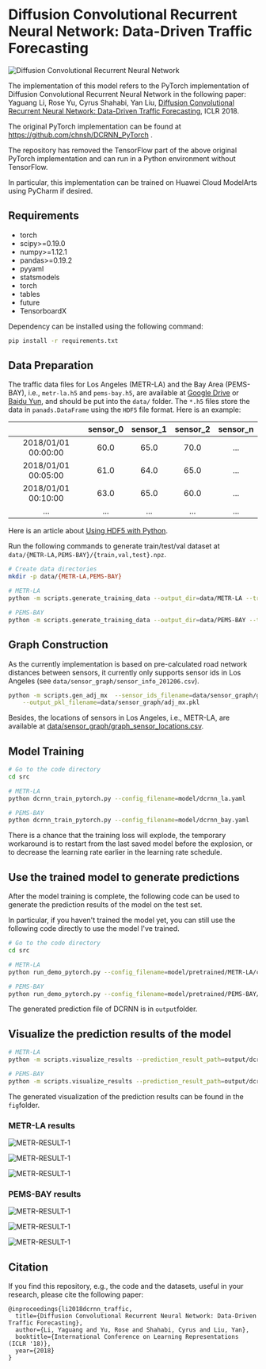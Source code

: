 # Diffusion Convolutional Recurrent Neural Network: Data-Driven Traffic Forecasting

![Diffusion Convolutional Recurrent Neural Network](fig/model_architecture.jpg "Model Architecture")

The implementation of this model refers to the PyTorch implementation of Diffusion Convolutional Recurrent Neural Network in the following paper: Yaguang Li, Rose Yu, Cyrus Shahabi, Yan Liu, [Diffusion Convolutional Recurrent Neural Network: Data-Driven Traffic Forecasting](https://arxiv.org/abs/1707.01926), ICLR 2018.

The original PyTorch implementation can be found at https://github.com/chnsh/DCRNN_PyTorch .

The repository has removed the TensorFlow part of the  above original PyTorch implementation  and can run in a Python environment without TensorFlow.

In particular, this implementation can be trained on Huawei Cloud ModelArts using PyCharm if desired.


## Requirements
* torch
* scipy>=0.19.0
* numpy>=1.12.1
* pandas>=0.19.2
* pyyaml
* statsmodels
* torch
* tables
* future
* TensorboardX

Dependency can be installed using the following command:
```bash
pip install -r requirements.txt
```




## Data Preparation
The traffic data files for Los Angeles (METR-LA) and the Bay Area (PEMS-BAY), i.e., `metr-la.h5` and `pems-bay.h5`, are available at [Google Drive](https://drive.google.com/open?id=10FOTa6HXPqX8Pf5WRoRwcFnW9BrNZEIX) or [Baidu Yun](https://pan.baidu.com/s/14Yy9isAIZYdU__OYEQGa_g), and should be
put into the `data/` folder.
The `*.h5` files store the data in `panads.DataFrame` using the `HDF5` file format. Here is an example:

|                     | sensor_0 | sensor_1 | sensor_2 | sensor_n |
|:-------------------:|:--------:|:--------:|:--------:|:--------:|
| 2018/01/01 00:00:00 |   60.0   |   65.0   |   70.0   |    ...   |
| 2018/01/01 00:05:00 |   61.0   |   64.0   |   65.0   |    ...   |
| 2018/01/01 00:10:00 |   63.0   |   65.0   |   60.0   |    ...   |
|         ...         |    ...   |    ...   |    ...   |    ...   |


Here is an article about [Using HDF5 with Python](https://medium.com/@jerilkuriakose/using-hdf5-with-python-6c5242d08773).

Run the following commands to generate train/test/val dataset at  `data/{METR-LA,PEMS-BAY}/{train,val,test}.npz`.
```bash
# Create data directories
mkdir -p data/{METR-LA,PEMS-BAY}

# METR-LA
python -m scripts.generate_training_data --output_dir=data/METR-LA --traffic_df_filename=data/metr-la.h5

# PEMS-BAY
python -m scripts.generate_training_data --output_dir=data/PEMS-BAY --traffic_df_filename=data/pems-bay.h5
```

## Graph Construction
 As the currently implementation is based on pre-calculated road network distances between sensors, it currently only
 supports sensor ids in Los Angeles (see `data/sensor_graph/sensor_info_201206.csv`).
```bash
python -m scripts.gen_adj_mx  --sensor_ids_filename=data/sensor_graph/graph_sensor_ids.txt --normalized_k=0.1\
    --output_pkl_filename=data/sensor_graph/adj_mx.pkl
```
Besides, the locations of sensors in Los Angeles, i.e., METR-LA, are available at [data/sensor_graph/graph_sensor_locations.csv](https://github.com/liyaguang/DCRNN/blob/master/data/sensor_graph/graph_sensor_locations.csv).


## Model Training
```bash
# Go to the code directory
cd src

# METR-LA
python dcrnn_train_pytorch.py --config_filename=model/dcrnn_la.yaml

# PEMS-BAY
python dcrnn_train_pytorch.py --config_filename=model/dcrnn_bay.yaml
```

There is a chance that the training loss will explode, the temporary workaround is to restart from the last saved model before the explosion, or to decrease the learning rate earlier in the learning rate schedule. 

## Use the trained model to generate predictions

After the model training is complete, the following code can be used to generate the prediction results of the model on the test set.

In particular, if you haven't trained the model yet, you can still use the following code directly to use the model I've trained.

```bash
# Go to the code directory
cd src

# METR-LA
python run_demo_pytorch.py --config_filename=model/pretrained/METR-LA/config.yaml --output_filename=dcrnn_prediction_la.npz

# PEMS-BAY
python run_demo_pytorch.py --config_filename=model/pretrained/PEMS-BAY/config.yaml --output_filename=dcrnn_prediction_bay.npz
```

The generated prediction file of DCRNN is in `output`folder.

## Visualize the prediction results of the model
```bash
# METR-LA
python -m scripts.visualize_results --prediction_result_path=output/dcrnn_predictions_la.npz --save=fig/METR-LA

# PEMS-BAY
python -m scripts.visualize_results --prediction_result_path=output/dcrnn_predictions_bay.npz --save=fig/PEMS-BAY
```

The generated visualization of the prediction results can be found in the `fig`folder.

### METR-LA results

![METR-RESULT-1](./fig/METR-LA/Figure_1.png)

![METR-RESULT-1](./fig/METR-LA/Figure_2.png)

![METR-RESULT-1](./fig/METR-LA/Figure_3.png)

### PEMS-BAY results

![METR-RESULT-1](./fig/PEMS-BAY/Figure_1.png)

![METR-RESULT-1](./fig/PEMS-BAY/Figure_2.png)

![METR-RESULT-1](./fig/PEMS-BAY/Figure_3.png)


## Citation

If you find this repository, e.g., the code and the datasets, useful in your research, please cite the following paper:
```
@inproceedings{li2018dcrnn_traffic,
  title={Diffusion Convolutional Recurrent Neural Network: Data-Driven Traffic Forecasting},
  author={Li, Yaguang and Yu, Rose and Shahabi, Cyrus and Liu, Yan},
  booktitle={International Conference on Learning Representations (ICLR '18)},
  year={2018}
}
```
